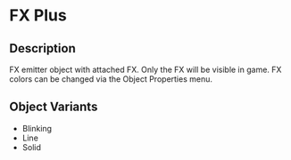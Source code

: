 # FX Plus

## Description

FX emitter object with attached FX. Only the FX will be visible in game. FX colors can be changed via the Object Properties menu.

## Object Variants

* Blinking
* Line
* Solid

